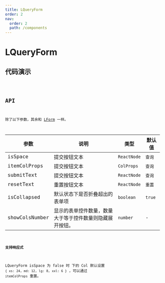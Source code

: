 ```yaml
---
title: LQueryForm
order: 2
nav:
  order: 2
  path: /components
---
```


# LQueryForm

## 代码演示

<code src='./demos/Demo1.tsx'>

## API

除了以下参数，其余和 [LForm](/components/form) 一样。

| 参数           | 说明                                                     | 类型        | 默认值 |
| -------------- | -------------------------------------------------------- | ----------- | ------ |
| isSpace        | 提交按钮文本                                             | `ReactNode` | `查询` |
| itemColProps   | 提交按钮文本                                             | `ColProps`  | `查询` |
| submitText     | 提交按钮文本                                             | `ReactNode` | `查询` |
| resetText      | 重置按钮文本                                             | `ReactNode` | `重置` |
| isCollapsed    | 默认状态下是否折叠超出的表单项                           | `boolean`   | `true` |
| showColsNumber | 显示的表单控件数量，数量大于等于控件数量则隐藏展开按钮。 | `number`    | -      |

#### 支持响应式

LQueryForm isSpace 为 false 时 下的 Col 默认设置 `{ xs: 24, md: 12, lg: 8, xxl: 6 }` ，可以通过 `itemColProps` 重置。
